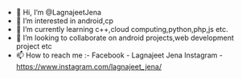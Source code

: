 - 👋 Hi, I’m @LagnajeetJena
- 👀 I’m interested in android,cp
- 🌱 I’m currently learning c++,cloud computing,python,php,js etc.
- 💞️ I’m looking to collaborate on android projects,web development project etc
- 📫 How to reach me :-
Facebook - Lagnajeet Jena
Instagram - https://www.instagram.com/lagnajeet_jena/


<!---
LagnajeetJena/LagnajeetJena is a ✨ special ✨ repository because its `README.md` (this file) appears on your GitHub profile.
You can click the Preview link to take a look at your changes.
--->
